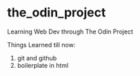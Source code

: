 # the_odin_project
Learning Web Dev through The Odin Project

Things Learned till now:

1. git and github
2. boilerplate in html